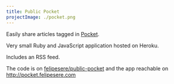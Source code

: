 ```yaml
---
title: Public Pocket
projectImage: ./pocket.png
---
```


Easily share articles tagged in [Pocket](https://getpocket.com).

Very small Ruby and JavaScript application hosted on Heroku.

Includes an RSS feed.

The code is on [felipesere/public-pocket](https://github.com/felipesere/public-pocket) and the app reachable on http://pocket.felipesere.com

